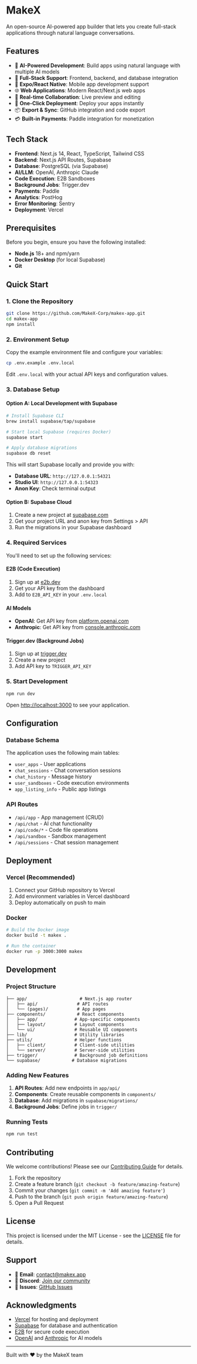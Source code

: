 # MakeX

An open-source AI-powered app builder that lets you create full-stack applications through natural language conversations.

## Features

- 🤖 **AI-Powered Development**: Build apps using natural language with multiple AI models
- 🔧 **Full-Stack Support**: Frontend, backend, and database integration
- 📱 **Expo/React Native**: Mobile app development support
- 🌐 **Web Applications**: Modern React/Next.js web apps
- 🔄 **Real-time Collaboration**: Live preview and editing
- 🚀 **One-Click Deployment**: Deploy your apps instantly
- 📦 **Export & Sync**: GitHub integration and code export
- 💳 **Built-in Payments**: Paddle integration for monetization

## Tech Stack

- **Frontend**: Next.js 14, React, TypeScript, Tailwind CSS
- **Backend**: Next.js API Routes, Supabase
- **Database**: PostgreSQL (via Supabase)
- **AI/LLM**: OpenAI, Anthropic Claude
- **Code Execution**: E2B Sandboxes
- **Background Jobs**: Trigger.dev
- **Payments**: Paddle
- **Analytics**: PostHog
- **Error Monitoring**: Sentry
- **Deployment**: Vercel

## Prerequisites

Before you begin, ensure you have the following installed:

- **Node.js** 18+ and npm/yarn
- **Docker Desktop** (for local Supabase)
- **Git**

## Quick Start

### 1. Clone the Repository

```bash
git clone https://github.com/MakeX-Corp/makex-app.git
cd makex-app
npm install
```

### 2. Environment Setup

Copy the example environment file and configure your variables:

```bash
cp .env.example .env.local
```

Edit `.env.local` with your actual API keys and configuration values.

### 3. Database Setup

#### Option A: Local Development with Supabase

```bash
# Install Supabase CLI
brew install supabase/tap/supabase

# Start local Supabase (requires Docker)
supabase start

# Apply database migrations
supabase db reset
```

This will start Supabase locally and provide you with:

- **Database URL**: `http://127.0.0.1:54321`
- **Studio UI**: `http://127.0.0.1:54323`
- **Anon Key**: Check terminal output

#### Option B: Supabase Cloud

1. Create a new project at [supabase.com](https://supabase.com)
2. Get your project URL and anon key from Settings > API
3. Run the migrations in your Supabase dashboard

### 4. Required Services

You'll need to set up the following services:

#### E2B (Code Execution)

1. Sign up at [e2b.dev](https://e2b.dev)
2. Get your API key from the dashboard
3. Add to `E2B_API_KEY` in your `.env.local`

#### AI Models

- **OpenAI**: Get API key from [platform.openai.com](https://platform.openai.com)
- **Anthropic**: Get API key from [console.anthropic.com](https://console.anthropic.com)

#### Trigger.dev (Background Jobs)

1. Sign up at [trigger.dev](https://trigger.dev)
2. Create a new project
3. Add API key to `TRIGGER_API_KEY`

### 5. Start Development

```bash
npm run dev
```

Open [http://localhost:3000](http://localhost:3000) to see your application.

## Configuration

### Database Schema

The application uses the following main tables:

- `user_apps` - User applications
- `chat_sessions` - Chat conversation sessions
- `chat_history` - Message history
- `user_sandboxes` - Code execution environments
- `app_listing_info` - Public app listings

### API Routes

- `/api/app` - App management (CRUD)
- `/api/chat` - AI chat functionality
- `/api/code/*` - Code file operations
- `/api/sandbox` - Sandbox management
- `/api/sessions` - Chat session management

## Deployment

### Vercel (Recommended)

1. Connect your GitHub repository to Vercel
2. Add environment variables in Vercel dashboard
3. Deploy automatically on push to main

### Docker

```bash
# Build the Docker image
docker build -t makex .

# Run the container
docker run -p 3000:3000 makex
```

## Development

### Project Structure

```
├── app/                    # Next.js app router
│   ├── api/               # API routes
│   └── (pages)/           # App pages
├── components/            # React components
│   ├── app/              # App-specific components
│   ├── layout/           # Layout components
│   └── ui/               # Reusable UI components
├── lib/                  # Utility libraries
├── utils/                # Helper functions
│   ├── client/           # Client-side utilities
│   └── server/           # Server-side utilities
├── trigger/              # Background job definitions
└── supabase/            # Database migrations
```

### Adding New Features

1. **API Routes**: Add new endpoints in `app/api/`
2. **Components**: Create reusable components in `components/`
3. **Database**: Add migrations in `supabase/migrations/`
4. **Background Jobs**: Define jobs in `trigger/`

### Running Tests

```bash
npm run test
```

## Contributing

We welcome contributions! Please see our [Contributing Guide](CONTRIBUTING.md) for details.

1. Fork the repository
2. Create a feature branch (`git checkout -b feature/amazing-feature`)
3. Commit your changes (`git commit -m 'Add amazing feature'`)
4. Push to the branch (`git push origin feature/amazing-feature`)
5. Open a Pull Request

## License

This project is licensed under the MIT License - see the [LICENSE](LICENSE) file for details.

## Support

- 📧 **Email**: contact@makex.app
- 💬 **Discord**: [Join our community](https://discord.gg/makex)
- 🐛 **Issues**: [GitHub Issues](https://github.com/MakeX-Corp/makex-app/issues)

## Acknowledgments

- [Vercel](https://vercel.com) for hosting and deployment
- [Supabase](https://supabase.com) for database and authentication
- [E2B](https://e2b.dev) for secure code execution
- [OpenAI](https://openai.com) and [Anthropic](https://anthropic.com) for AI models

---

Built with ❤️ by the MakeX team
